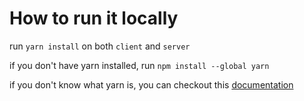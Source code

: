 # How to run it locally

run `yarn install` on both `client` and `server`

if you don't have yarn installed, run `npm install --global yarn`

if you don't know what yarn is, you can checkout this [documentation](https://classic.yarnpkg.com/en/)
